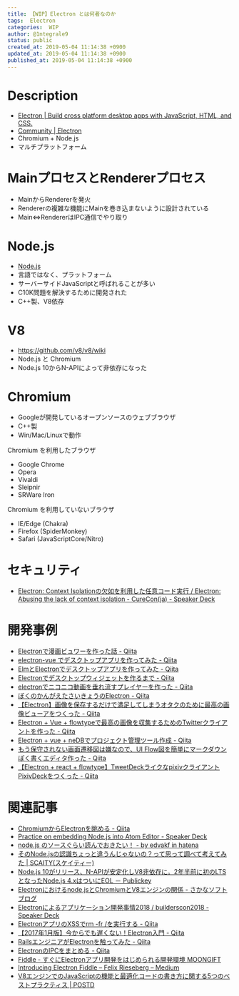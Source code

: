 ```yaml
---
title: 【WIP】Electron とは何者なのか
tags:  Electron
categories:  WIP
author: @1ntegrale9
status: public
created_at: 2019-05-04 11:14:38 +0900
updated_at: 2019-05-04 11:14:38 +0900
published_at: 2019-05-04 11:14:38 +0900
---
```

# Description

- [Electron | Build cross platform desktop apps with JavaScript, HTML, and CSS.](https://electronjs.org/)
- [Community | Electron](https://electronjs.org/community)
- Chromium + Node.js
- マルチプラットフォーム

# MainプロセスとRendererプロセス

- MainからRendererを発火
- Rendererの複雑な機能にMainを巻き込まないように設計されている
- Main⇔RendererはIPC通信でやり取り

# Node.js

- [Node.js](https://nodejs.org/ja/)
- 言語ではなく、プラットフォーム
- サーバーサイドJavaScriptと呼ばれることが多い
- C10K問題を解決するために開発された
- C++製、V8依存

# V8
- https://github.com/v8/v8/wiki
- Node.js と Chromium
- Node.js 10からN-APIによって非依存になった

# Chromium

- Googleが開発しているオープンソースのウェブブラウザ
- C++製
- Win/Mac/Linuxで動作

Chromium を利用したブラウザ

- Google Chrome
- Opera
- Vivaldi
- Sleipnir
- SRWare Iron

Chromium を利用していないブラウザ

- IE/Edge (Chakra)
- Firefox (SpiderMonkey)
- Safari (JavaScriptCore/Nitro)

# セキュリティ
- [Electron: Context Isolationの欠如を利用した任意コード実行 / Electron: Abusing the lack of context isolation - CureCon(ja) - Speaker Deck](https://speakerdeck.com/masatokinugawa/electron-abusing-the-lack-of-context-isolation-curecon-ja)

# 開発事例
- [Electronで漫画ビュワーを作った話 - Qiita](https://qiita.com/bytefunc/items/03f382e28948312d9f6b)
- [electron-vue でデスクトップアプリを作ってみた - Qiita](https://qiita.com/spice/items/8b12c9c4c0975814436a)
- [ElmとElectronでデスクトップアプリを作ってみた - Qiita](https://qiita.com/calmery/items/b80ee5a9c3aa0b268d02)
- [Electronでデスクトップウィジェットを作るまで - Qiita](https://qiita.com/SallyAcolyte/items/94ed26ab62b8b32b1b2c)
- [electronでニコニコ動画を垂れ流すプレイヤーを作った - Qiita](https://qiita.com/violet2525/items/70807c004cea04835e4c)
- [ぼくのかんがえたさいきょうのElectron - Qiita](https://qiita.com/Quramy/items/90d61ff37ca1b95a7f6d)
- [【Electron】画像を保存するだけで満足してしまうオタクのために最高の画像ビューアをつくった - Qiita](https://qiita.com/akameco/items/58a4c91061790f29d5f6)
- [Electron + Vue + flowtypeで最高の画像を収集するためのTwitterクライアントを作った - Qiita](https://qiita.com/yuki_ycino/items/9a2f7feef947c4c258ac)
- [Electron + vue + neDBでプロジェクト管理ツール作成 - Qiita](https://qiita.com/allazward/items/44549e3d8a02be88ec6c)
- [もう保守されない画面遷移図は嫌なので、UI Flow図を簡単にマークダウンぽく書くエディタ作った - Qiita](https://qiita.com/hirokidaichi/items/ff54a968bdd7bcc50d42)
- [【Electron + react + flowtype】TweetDeckライクなpixivクライアントPixivDeckをつくった - Qiita](https://qiita.com/akameco/items/fa80b9a325e3d1e8fd5b)

# 関連記事
- [ChromiumからElectronを眺める - Qiita](https://qiita.com/seihmd/items/8caf3af3b7a612b3c628)
- [Practice on embedding Node.js into Atom Editor - Speaker Deck](https://speakerdeck.com/zcbenz/practice-on-embedding-node-dot-js-into-atom-editor?slide=24)
- [node.js のソースぐらい読んでおきたい！ - by edvakf in hatena](http://d.hatena.ne.jp/edvakf/20101207/1291556433)
- [そのNode.jsの認識ちょっと違うんじゃないの？って思って調べて考えてみた | SCAITY(スケイティー)](http://edutainment-fun.com/hidemaru/it/web/%E3%81%9D%E3%81%AEnode-js%E3%81%AE%E8%AA%8D%E8%AD%98%E3%81%A1%E3%82%87%E3%81%A3%E3%81%A8%E9%81%95%E3%81%86%E3%82%93%E3%81%98%E3%82%83%EF%BC%9F_2845.html)
- [Node.js 10がリリース、N-APIが安定化しV8非依存に。2年半前に初のLTSとなったNode.js 4.xはついにEOL － Publickey](https://www.publickey1.jp/blog/18/nodejs_10n-apiv82ltsnodejs_4xeol.html)
- [Electronにおけるnode.jsとChromiumとV8エンジンの関係 - さかなソフトブログ](https://sakanasoft.net/node-js-chromium-v8-relevancy-in-electron/)
- [Electronによるアプリケーション開発事情2018 / builderscon2018 - Speaker Deck](https://speakerdeck.com/h3poteto/builderscon2018)
- [ElectronアプリのXSSでrm -fr /を実行する - Qiita](https://qiita.com/akameco/items/cc6fc949e7c9f0d1a42a)
- [【2017年1月版】今からでも遅くない！Electron入門 - Qiita](https://qiita.com/umamichi/items/6ce4f46c1458e89c4cfc)
- [RailsエンジニアがElectronを触ってみた - Qiita](https://qiita.com/ysk_1031/items/9b9b0c485a8a68ee73a8)
- [ElectronのIPCをまとめる - Qiita](https://qiita.com/maecho/items/cb6eb18be2f4ffae60b5)
- [Fiddle - すぐにElectronアプリ開発をはじめられる開発環境 MOONGIFT](https://www.moongift.jp/2018/09/fiddle-%E3%81%99%E3%81%90%E3%81%ABelectron%E3%82%A2%E3%83%97%E3%83%AA%E9%96%8B%E7%99%BA%E3%82%92%E3%81%AF%E3%81%98%E3%82%81%E3%82%89%E3%82%8C%E3%82%8B%E9%96%8B%E7%99%BA%E7%92%B0%E5%A2%83/)
- [Introducing Electron Fiddle – Felix Rieseberg – Medium](https://medium.com/@felixrieseberg/introducing-electron-fiddle-1de2be1ba6e7)
- [V8エンジンでのJavaScriptの機能と最適化コードの書き方に関する5つのベストプラクティス | POSTD](https://postd.cc/how-javascript-works-inside-the-v8-engine-5-tips-on-how-to-write-optimized-code/)
